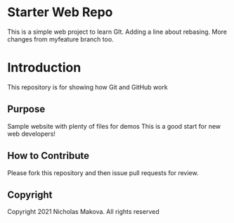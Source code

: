 # Starter Web Repo
This is a simple web project to learn GIt.
Adding a line about rebasing. More changes from myfeature branch too.

# Introduction
This repository is for showing how Git and GitHub work

## Purpose

Sample website with plenty of files for demos
This is a good start for new web developers!

## How to Contribute

Please fork this repository and then issue pull requests for
review.

## Copyright

Copyright 2021 Nicholas Makova. All rights reserved